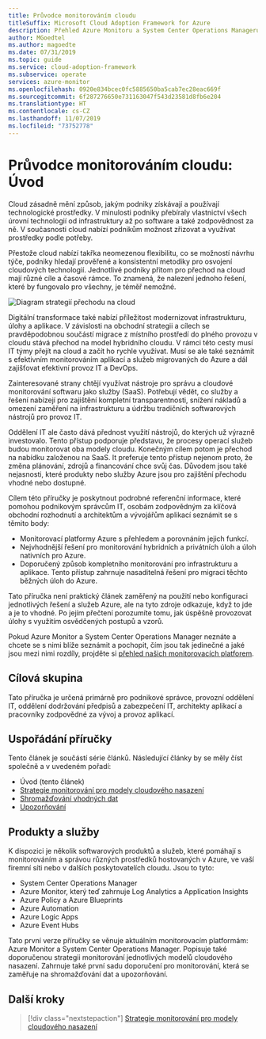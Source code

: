 ```yaml
---
title: Průvodce monitorováním cloudu
titleSuffix: Microsoft Cloud Adoption Framework for Azure
description: Přehled Azure Monitoru a System Center Operations Manageru
author: MGoedtel
ms.author: magoedte
ms.date: 07/31/2019
ms.topic: guide
ms.service: cloud-adoption-framework
ms.subservice: operate
services: azure-monitor
ms.openlocfilehash: 0920e834bcec0fc5885650ba5cab7ec28eac669f
ms.sourcegitcommit: 6f287276650e731163047f543d23581d8fb6e204
ms.translationtype: HT
ms.contentlocale: cs-CZ
ms.lasthandoff: 11/07/2019
ms.locfileid: "73752778"
---
```

# <a name="cloud-monitoring-guide-introduction"></a>Průvodce monitorováním cloudu: Úvod

Cloud zásadně mění způsob, jakým podniky získávají a používají technologické prostředky. V minulosti podniky přebíraly vlastnictví všech úrovní technologií od infrastruktury až po software a také zodpovědnost za ně. V současnosti cloud nabízí podnikům možnost zřizovat a využívat prostředky podle potřeby.

Přestože cloud nabízí takřka neomezenou flexibilitu, co se možností návrhu týče, podniky hledají prověřené a konsistentní metodiky pro osvojení cloudových technologií. Jednotlivé podniky přitom pro přechod na cloud mají různé cíle a časové rámce. To znamená, že nalezení jednoho řešení, které by fungovalo pro všechny, je téměř nemožné.

![Diagram strategií přechodu na cloud](./media/monitoring-management-guidance-cloud-and-on-premises/introduction-cloud-adoption.png)

Digitální transformace také nabízí příležitost modernizovat infrastrukturu, úlohy a aplikace. V závislosti na obchodní strategii a cílech se pravděpodobnou součástí migrace z místního prostředí do plného provozu v cloudu stává přechod na model hybridního cloudu. V rámci této cesty musí IT týmy přejít na cloud a začít ho rychle využívat. Musí se ale také seznámit s efektivním monitorováním aplikací a služeb migrovaných do Azure a dál zajišťovat efektivní provoz IT a DevOps.

Zainteresované strany chtějí využívat nástroje pro správu a cloudové monitorování softwaru jako služby (SaaS). Potřebují vědět, co služby a řešení nabízejí pro zajištění kompletní transparentnosti, snížení nákladů a omezení zaměření na infrastrukturu a údržbu tradičních softwarových nástrojů pro provoz IT.

Oddělení IT ale často dává přednost využití nástrojů, do kterých už výrazně investovalo. Tento přístup podporuje představu, že procesy operací služeb budou monitorovat oba modely cloudu. Konečným cílem potom je přechod na nabídku založenou na SaaS. It preferuje tento přístup nejenom proto, že změna plánování, zdrojů a financování chce svůj čas. Důvodem jsou také nejasnosti, které produkty nebo služby Azure jsou pro zajištění přechodu vhodné nebo dostupné.

Cílem této příručky je poskytnout podrobné referenční informace, které pomohou podnikovým správcům IT, osobám zodpovědným za klíčová obchodní rozhodnutí a architektům a vývojářům aplikací seznámit se s těmito body:

* Monitorovací platformy Azure s přehledem a porovnáním jejich funkcí.
* Nejvhodnější řešení pro monitorování hybridních a privátních úloh a úloh nativních pro Azure.
* Doporučený způsob kompletního monitorování pro infrastrukturu a aplikace. Tento přístup zahrnuje nasaditelná řešení pro migraci těchto běžných úloh do Azure.

Tato příručka není praktický článek zaměřený na použití nebo konfiguraci jednotlivých řešení a služeb Azure, ale na tyto zdroje odkazuje, když to jde a je to vhodné. Po jejím přečtení porozumíte tomu, jak úspěšně provozovat úlohy s využitím osvědčených postupů a vzorů.

Pokud Azure Monitor a System Center Operations Manager neznáte a chcete se s nimi blíže seznámit a pochopit, čím jsou tak jedinečné a jaké jsou mezi nimi rozdíly, projděte si [přehled našich monitorovacích platforem](./platform-overview.md).

## <a name="audience"></a>Cílová skupina

Tato příručka je určená primárně pro podnikové správce, provozní oddělení IT, oddělení dodržování předpisů a zabezpečení IT, architekty aplikací a pracovníky zodpovědné za vývoj a provoz aplikací.

## <a name="how-this-guide-is-structured"></a>Uspořádání příručky

Tento článek je součástí série článků. Následující články by se měly číst společně a v uvedeném pořadí:

* Úvod (tento článek)
* [Strategie monitorování pro modely cloudového nasazení](./cloud-models-monitor-overview.md)
* [Shromažďování vhodných dat](./data-collection.md)
* [Upozorňování](./alerting.md)

## <a name="products-and-services"></a>Produkty a služby

K dispozici je několik softwarových produktů a služeb, které pomáhají s monitorováním a správou různých prostředků hostovaných v Azure, ve vaší firemní síti nebo v dalších poskytovatelích cloudu. Jsou to tyto:

* System Center Operations Manager
* Azure Monitor, který teď zahrnuje Log Analytics a Application Insights
* Azure Policy a Azure Blueprints
* Azure Automation
* Azure Logic Apps
* Azure Event Hubs

Tato první verze příručky se věnuje aktuálním monitorovacím platformám: Azure Monitor a System Center Operations Manager. Popisuje také doporučenou strategii monitorování jednotlivých modelů cloudového nasazení. Zahrnuje také první sadu doporučení pro monitorování, která se zaměřuje na shromažďování dat a upozorňování.

## <a name="next-steps"></a>Další kroky

> [!div class="nextstepaction"]
> [Strategie monitorování pro modely cloudového nasazení](./cloud-models-monitor-overview.md)
